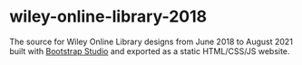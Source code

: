 # wiley-online-library-2018
The source for Wiley Online Library designs from June 2018 to August 2021 built with [Bootstrap Studio](https://bootstrapstudio.io/) and exported as a static HTML/CSS/JS website.
